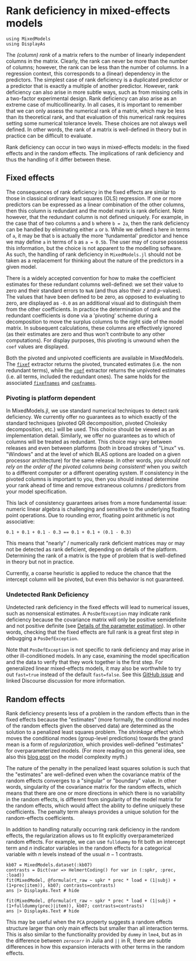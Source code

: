 # Rank deficiency in mixed-effects models

```@setup Main
using MixedModels
using DisplayAs
```

The *(column) rank* of a matrix refers to the number of linearly independent columns in the matrix.
Clearly, the rank can never be more than the number of columns; however, the rank can be less than the number of columns.
In a regression context, this corresponds to a (linear) dependency in the predictors.
The simplest case of rank deficiency is a duplicated predictor or a predictor that is exactly a multiple of another predictor.
However, rank deficiency can also arise in more subtle ways, such as from missing cells in a two-factor experimental design.
Rank deficiency can also arise as an extreme case of multicollinearity.
In all cases, it is important to remember that we can only assess the numerical rank of a matrix, which may be less than its theoretical rank, and that evaluation of this numerical rank requires setting some numerical tolerance levels.
These choices are not always well defined.
In other words, the rank of a matrix is well-defined in theory but in practice can be difficult to evaluate.

Rank deficiency can occur in two ways in mixed-effects models: in the fixed effects and in the random effects.
The implications of rank deficiency and thus the handling of it differ between these.

## Fixed effects

The consequences of rank deficiency in the fixed effects are similar to those in classical ordinary least squares (OLS) regression.
If one or more predictors can be expressed as a linear combination of the other columns, then this column is redundant and the model matrix is rank deficient.
Note however, that the redundant column is not defined uniquely.
For example, in the case that of two columns `a` and `b` where `b = 2a`, then the rank deficiency can be handled by eliminating either `a` or `b`.
While we defined `b` here in terms of `a`, it may be that `b` is actually the more 'fundamental' predictor and hence we may define  `a` in terms of `b` as `a = 0.5b`.
The user may of course possess this information, but the choice is not apparent to the modelling software.
As such, the handling of rank deficiency in `MixedModels.jl` should not be taken as a replacement for thinking about the nature of the predictors in a given model.

There is a widely accepted convention for how to make the coefficient estimates for these redundant columns well-defined: we set their value to zero and their standard errors to `NaN` (and thus also their $z$ and $p$-values).
The values that have been defined to be zero, as opposed to evaluating to zero, are displayed as `-0.0` as an additional visual aid to distinguish them from the other coefficients.
In practice the determination of rank and the redundant coefficients is done via a 'pivoting' scheme during a decomposition to
move the surplus columns to the right side of the model matrix.
In subsequent calculations, these columns are effectively ignored (as their estimates are zero and thus won't contribute to any other computations).
For display purposes, this pivoting is unwound when the `coef` values are displayed.

Both the pivoted and unpivoted coefficients are available in MixedModels.
The [`fixef`](@ref) extractor returns the pivoted, truncated estimates (i.e. the non redundant terms), while the [`coef`](@ref) extractor returns the unpivoted estimates (i.e. all terms, included the redundant ones).
The same holds for the associated [`fixefnames`](@ref) and [`coefnames`](@ref).

### Pivoting is platform dependent
In MixedModels.jl, we use standard numerical techniques to detect rank deficiency.
We currently offer no guarantees as to which exactly of the standard techniques (pivoted QR decomposition, pivoted Cholesky decomposition, etc.) will be used.
This choice should be viewed as an implementation detail.
Similarly, we offer no guarantees as to which of columns will be treated as redundant.
This choice may vary between releases and even between platforms (both in broad strokes of "Linux" vs. "Windows" and at the level of which BLAS options are loaded on a given processor architecture) for the same release.
In other words, *you should not rely on the order of the pivoted columns being consistent!* when you switch to a different computer or a different operating system.
If consistency in the pivoted columns is important to you, then you should instead determine your rank ahead of time and remove extraneous columns / predictors from your model specification.

This lack of consistency guarantees arises from a more fundamental issue: numeric linear algebra is challenging and sensitive to the underlying floating point operations.
Due to rounding error, floating point arithmetic is not associative:

```@example
0.1 + 0.1 + 0.1 - 0.3 == 0.1 + 0.1 + (0.1 - 0.3)
```

This means that "nearly" / numerically rank deficient matrices may or may not be detected as rank deficient, depending on details of the platform.
Determining the rank of a matrix is the type of problem that is well-defined in theory but not in practice.

Currently, a coarse heuristic is applied to reduce the chance that the intercept column will be pivoted, but even this behavior is not guaranteed.

### Undetected Rank Deficiency

Undetected rank deficiency in the fixed effects will lead to numerical issues, such as nonsensical estimates.
A `PosDefException` may indicate rank deficiency because the covariance matrix will only be positive semidefinite and not positive definite (see [Details of the parameter estimation](@ref)).
In other words, checking that the fixed effects are full rank is a great first step in debugging a `PosDefException`.

Note that `PosDefException` is not specific to rank deficiency and may arise in other ill-conditioned models.
In any case, examining the model specification and the data to verify that they work together is the first step.
For generalized linear mixed-effects models, it may also be worthwhile to try out `fast=true` instead of the default `fast=false`.
See this [GitHub issue](https://github.com/JuliaStats/MixedModels.jl/issues/349) and linked Discourse discussion for more information.

## Random effects

Rank deficiency presents less of a problem in the random effects than in the fixed effects because the "estimates" (more formally, the conditional modes of the random effects given the observed data) are determined as the solution to a penalized least squares problem.
The *shrinkage* effect which moves the conditional modes (group-level predictions) towards the grand mean is a form of *regularization*, which provides well-defined "estimates" for overparameterized models.
(For more reading on this general idea, see also this [blog post](https://jakevdp.github.io/blog/2015/07/06/model-complexity-myth/) on the model complexity myth.)

The nature of the penalty in the penalized least squares solution is such that the "estimates" are well-defined even when the covariance matrix of the random effects converges to a "singular" or "boundary" value.
In other words, singularity of the covariance matrix for the random effects, which means that there are one or more directions in which there is no variability in the random effects, is different from singularity of the model matrix for the random effects, which would affect the ability to define uniquely these coefficients.
The penalty term always provides a unique solution for the random-effects coefficients.

In addition to handling naturally occurring rank deficiency in the random effects, the regularization allows us to fit explicitly overparameterized random effects.
For example, we can use `fulldummy` to fit both an intercept term and $n$ indicator variables in the random effects for a categorical variable with $n$ levels instead of the usual $n-1$ contrasts.

```@example Main
kb07 = MixedModels.dataset(:kb07)
contrasts = Dict(var => HelmertCoding() for var in (:spkr, :prec, :load))
fit(MixedModel, @formula(rt_raw ~ spkr * prec * load + (1|subj) + (1+prec|item)), kb07; contrasts=contrasts)
ans |> DisplayAs.Text # hide
```

```@example Main
fit(MixedModel, @formula(rt_raw ~ spkr * prec * load + (1|subj) + (1+fulldummy(prec)|item)), kb07; contrasts=contrasts)
ans |> DisplayAs.Text # hide
```

This may be useful when the `PCA` property suggests a random effects structure larger than only main effects but smaller than all interaction terms.
This is also similar to the functionality provided by `dummy` in `lme4`, but as in the difference between `zerocorr` in Julia and `||` in R, there are subtle differences in how this expansion interacts with other terms in the random effects.
